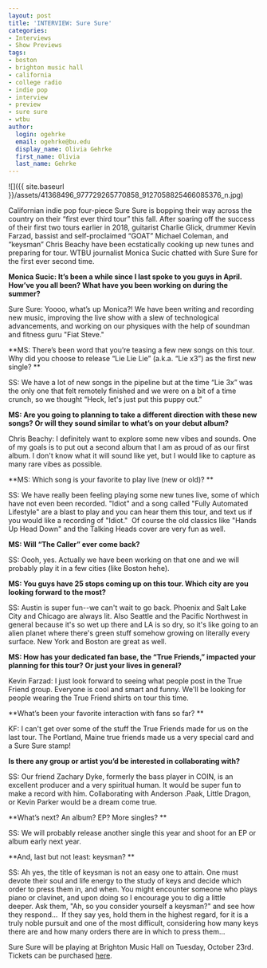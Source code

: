 ```yaml
---
layout: post
title: 'INTERVIEW: Sure Sure'
categories:
- Interviews
- Show Previews
tags:
- boston
- brighton music hall
- california
- college radio
- indie pop
- interview
- preview
- sure sure
- wtbu
author:
  login: ogehrke
  email: ogehrke@bu.edu
  display_name: Olivia Gehrke
  first_name: Olivia
  last_name: Gehrke
---
```

![]({{ site.baseurl }}/assets/41368496_977729265770858_9127058825466085376_n.jpg)

Californian indie pop four-piece Sure Sure is bopping their way across the country on their “first ever third tour” this fall. After soaring off the success of their first two tours earlier in 2018, guitarist Charlie Glick, drummer Kevin Farzad, bassist and self-proclaimed “GOAT” Michael Coleman, and “keysman” Chris Beachy have been ecstatically cooking up new tunes and preparing for tour. WTBU journalist Monica Sucic chatted with Sure Sure for the first ever second time.   

**Monica Sucic: It’s been a while since I last spoke to you guys in April. How’ve you all been? What have you been working on during the summer?**

Sure Sure: Yoooo, what’s up Monica?! We have been writing and recording new music, improving the live show with a slew of technological advancements, and working on our physiques with the help of soundman and fitness guru "Fiat Steve."

**MS: There’s been word that you’re teasing a few new songs on this tour. Why did you choose to release “Lie Lie Lie” (a.k.a. “Lie x3”) as the first new single? **

SS: We have a lot of new songs in the pipeline but at the time “Lie 3x” was the only one that felt remotely finished and we were on a bit of a time crunch, so we thought “Heck, let's just put this puppy out.”

**MS: Are you going to planning to take a different direction with these new songs? Or will they sound similar to what’s on your debut album?**

Chris Beachy: I definitely want to explore some new vibes and sounds. One of my goals is to put out a second album that I am as proud of as our first album. I don't know what it will sound like yet, but I would like to capture as many rare vibes as possible.

**MS: Which song is your favorite to play live (new or old)? **

SS: We have really been feeling playing some new tunes live, some of which have not even been recorded. "Idiot" and a song called "Fully Automated Lifestyle" are a blast to play and you can hear them this tour, and text us if you would like a recording of "Idiot."  Of course the old classics like "Hands Up Head Down" and the Talking Heads cover are very fun as well.   

**MS: Will “The Caller” ever come back?**

SS: Oooh, yes. Actually we have been working on that one and we will probably play it in a few cities (like Boston hehe).

  
**MS: You guys have 25 stops coming up on this tour. Which city are you looking forward to the most?**

SS: Austin is super fun--we can't wait to go back. Phoenix and Salt Lake City and Chicago are always lit. Also Seattle and the Pacific Northwest in general because it's so wet up there and LA is so dry, so it's like going to an alien planet where there's green stuff somehow growing on literally every surface. New York and Boston are great as well.

**MS: How has your dedicated fan base, the “True Friends,” impacted your planning for this tour? Or just your lives in general?**

Kevin Farzad: I just look forward to seeing what people post in the True Friend group. Everyone is cool and smart and funny. We'll be looking for people wearing the True Friend shirts on tour this time.

**What’s been your favorite interaction with fans so far? **

KF: I can't get over some of the stuff the True Friends made for us on the last tour. The Portland, Maine true friends made us a very special card and a Sure Sure stamp!

**Is there any group or artist you’d be interested in collaborating with?**

SS: Our friend Zachary Dyke, formerly the bass player in COIN, is an excellent producer and a very spiritual human. It would be super fun to make a record with him. Collaborating with Anderson .Paak, Little Dragon, or Kevin Parker would be a dream come true.

**What’s next? An album? EP? More singles? **

SS: We will probably release another single this year and shoot for an EP or album early next year.

**And, last but not least: keysman? **

SS: Ah yes, the title of keysman is not an easy one to attain. One must devote their soul and life energy to the study of keys and decide which order to press them in, and when. You might encounter someone who plays piano or clavinet, and upon doing so I encourage you to dig a little deeper. Ask them, "Ah, so you consider yourself a keysman?" and see how they respond...  If they say yes, hold them in the highest regard, for it is a truly noble pursuit and one of the most difficult, considering how many keys there are and how many orders there are in which to press them...

Sure Sure will be playing at Brighton Music Hall on Tuesday, October 23rd. Tickets can be purchased [here](https://www.ticketmaster.com/sure-sure-brighton-music-hall-boston-ma/venueartist/9089/2416291).